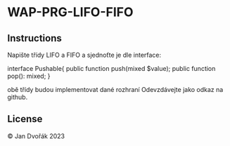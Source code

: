 # WAP-PRG-LIFO-FIFO


## Instructions
Napište třídy LIFO a FIFO a sjednoťte je dle interface:


interface Pushable{
  public function push(mixed $value);
  public function pop(): mixed;
}

obě třídy budou implementovat dané rozhraní
Odevzdávejte jako odkaz na github.


## License

© Jan Dvořák 2023
